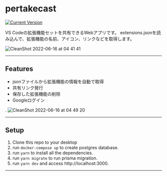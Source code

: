 pertakecast
============
[![Current Version](https://img.shields.io/badge/version-0.1.0-green.svg)](https://github.com/TaishiKobari/pertakecast)

VS Codeの拡張機能セットを共有できるWebアプリです。
extensions.jsonを読み込んで、拡張機能の名前、アイコン、リンクなどを取得します。

![CleanShot 2022-06-16 at 04 41 41](https://user-images.githubusercontent.com/70504137/173911772-f1c1850d-f4ca-42dd-a49d-2a8af1c99278.gif)

---

## Features
- jsonファイルから拡張機能の情報を自動で取得
- 共有リンク発行
- 保存した拡張機能の削除
- Googleログイン

.
![CleanShot 2022-06-16 at 04 49 20](https://user-images.githubusercontent.com/70504137/173914502-1f094046-719b-4fa3-9c26-a2f34377355d.gif)

---

## Setup

1. Clone this repo to your desktop
1. run `docker-compose up` to create postgres database.
1. run `yarn` to install all the dependencies.
1. run `yarn migrate` to run prisma migration.
1. run `yarn dev` and access http://localhost:3000.

---
